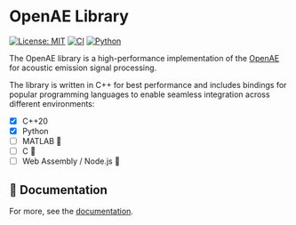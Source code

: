 # OpenAE Library

[![License: MIT](https://img.shields.io/badge/License-MIT-yellow.svg)](https://opensource.org/licenses/MIT)
[![CI](https://github.com/openae-io/openae-lib/actions/workflows/ci.yml/badge.svg)](https://github.com/openae-io/openae-lib/actions/workflows/ci.yml)
[![Python](https://github.com/openae-io/openae-lib/actions/workflows/python.yml/badge.svg)](https://github.com/openae-io/openae-lib/actions/workflows/python.yml)

The OpenAE library is a high-performance implementation of the [OpenAE](https://openae.io/standards/) for acoustic emission signal processing.

The library is written in C++ for best performance and includes bindings for popular programming languages to enable seamless integration across different environments:

- [x] C++20
- [x] Python
- [ ] MATLAB 🚧
- [ ] C 🚧
- [ ] Web Assembly / Node.js 🚧

## 📖 Documentation

For more, see the [documentation](https://openae-lib.readthedocs.io).
